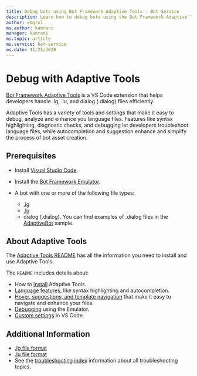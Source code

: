 ```yaml
---
title: Debug bots using Bot Framework Adaptive Tools - Bot Service
description: Learn how to debug bots using the Bot Framework Adaptive Tools Microsoft VS Code extension.
author: emgrol
ms.author: kamrani
manager: kamrani
ms.topic: article
ms.service: bot-service
ms.date: 11/25/2020
---
```


# Debug with Adaptive Tools

[Bot Framework Adaptive Tools](https://github.com/microsoft/BotBuilder-Samples/tree/main/experimental/adaptive-tool) is a VS Code extension that helps developers handle .lg, .lu, and dialog (.dialog) files efficiently.

Adaptive Tools has a variety of tools and settings that make it easy to debug, analyze and enhance you language files. Features like syntax highlighting, diagnostic checks, and debugging let developers troubleshoot language files, while autocompletion and suggestion enhance and simplify the process of bot asset creation.

## Prerequisites

- Install [Visual Studio Code](https://code.visualstudio.com/download).
- Install the [Bot Framework Emulator](https://github.com/Microsoft/BotFramework-Emulator/blob/master/README.md).

- A bot with one or more of the following file types:
    - [.lg](file-format/bot-builder-lg-file-format.md)
    - [.lu](file-format/bot-builder-lu-file-format.md)
    - dialog (.dialog). You can find examples of .dialog files in the [AdaptiveBot](https://github.com/microsoft/BotBuilder-Samples/tree/main/samples/csharp_dotnetcore/adaptive-dialog/21.AdaptiveBot-declarative) sample.

## About Adaptive Tools

The [Adaptive Tools README](https://github.com/microsoft/BotBuilder-Samples/tree/main/experimental/adaptive-tool-readme) has all the information you need to install and use Adaptive Tools.

The `README` includes details about:

- How to [install](https://github.com/microsoft/BotBuilder-Samples/tree/main/experimental/adaptive-tool-readme#getting-started) Adaptive Tools.
- [Language features](https://github.com/microsoft/BotBuilder-Samples/tree/main/experimental/adaptive-tool-readme#language-features), like syntax highlighting and autocompletion.
- [Hover, suggestions, and template navigation](https://github.com/microsoft/BotBuilder-Samples/tree/main/experimental/adaptive-tool-#hover-suggestions-and-navigation) that make it easy to navigate and enhance your files.
- [Debugging](https://github.com/microsoft/BotBuilder-Samples/tree/main/experimental/adaptive-tool-readme#debugging) using the Emulator.
- [Custom settings](https://github.com/microsoft/BotBuilder-Samples/tree/main/experimental/adaptive-tool-readme#adaptive-tool-settings) in VS Code.

## Additional Information

- [.lg file format](file-format/bot-builder-lg-file-format.md)
- [.lu file format](file-format/bot-builder-lu-file-format.md)
- See the [troubleshooting index](bot-service-troubleshoot-index.md) information about all troubleshooting topics.
